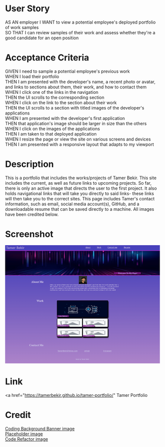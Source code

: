 # User Story

AS AN employer I WANT to view a potential employee's deployed portfolio of work samples<br>
SO THAT I can review samples of their work and assess whether they're a good candidate for an open position<br>

# Acceptance Criteria

GIVEN I need to sample a potential employee's previous work<br>
WHEN I load their portfolio<br>
THEN I am presented with the developer's name, a recent photo or avatar, and links to sections about them, their work, and how to contact them<br>
WHEN I click one of the links in the navigation<br>
THEN the UI scrolls to the corresponding section<br>
WHEN I click on the link to the section about their work<br>
THEN the UI scrolls to a section with titled images of the developer's applications<br>
WHEN I am presented with the developer's first application<br>
THEN that application's image should be larger in size than the others<br>
WHEN I click on the images of the applications<br>
THEN I am taken to that deployed application<br>
WHEN I resize the page or view the site on various screens and devices<br>
THEN I am presented with a responsive layout that adapts to my viewport<br>

# Description
This is a portfolio that includes the works/projects of Tamer Bekir. This site includes the current, as well as future links to upcoming projects. So far, there is only an active image that directs the user to the first project. It also holds navigational links that will take you directly to said links- these links will then take you to the correct sites. This page includes Tamer's contact information, such as email, social media account(s), GitHub, and a downloadable resume that can be saved directly to a machine. All images have been credited below. 

# Screenshot
![Tamer Portfolio screenshot](<Website Screenshot.png>)




# Link
<a href="https://tamerbekir.github.io/tamer-portfolio/" Tamer Portfolio</a>


# Credit 
<a href="https://www.freepik.com/free-vector/stream-binary-code-design_13311414.htm#query=coding%20background&position=3&from_view=keyword&track=ais&uuid=fbbf6d6c-fa9a-4fdc-b4f6-cfae61b3f8f5" target="_blank">Coding Background Banner image</a><br>
<a href="https://www.stickergenius.com/shop/custom-bag-stickers-any-size/" target="_blank">Placeholder image</a><br>
<a href="https://www.axelerant.com/blog/code-refactoring-101-quick-guide-get-started" target="_blank">Code Refactor image</a><br>

